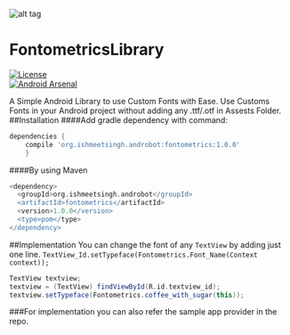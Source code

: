 ![alt tag](https://github.com/Ishmeetsingh97/FontometricsLibrary/blob/master/FontometricsArtwork.jpg)
# FontometricsLibrary
[![License](http://img.shields.io/:license-apache-blue.svg)](http://www.apache.org/licenses/LICENSE-2.0.html)<br/>
[![Android Arsenal](https://img.shields.io/badge/Android%20Arsenal-Fontometrics-green.svg?style=flat)](https://android-arsenal.com/details/1/4972)

A Simple Android Library to use Custom Fonts with Ease. Use Customs Fonts in your Android project without adding any .ttf/.otf in Assests Folder.
##Installation
####Add gradle dependency with command:
```groovy
dependencies {
    compile 'org.ishmeetsingh.androbot:fontometrics:1.0.0'
    }
```
####By using Maven
```groovy
<dependency>
  <groupId>org.ishmeetsingh.androbot</groupId>
  <artifactId>fontometrics</artifactId>
  <version>1.0.0</version>
  <type>pom</type>
</dependency>
```
##Implementation
You can change the font of any `TextView` by adding just one line. `TextView_Id.setTypeface(Fontometrics.Font_Name(Context context));`

```groovy
TextView textview;
textview = (TextView) findViewById(R.id.textview_id);
textview.setTypeface(Fontometrics.coffee_with_sugar(this));
```
###For implementation you can also refer the sample app provider in the repo.
